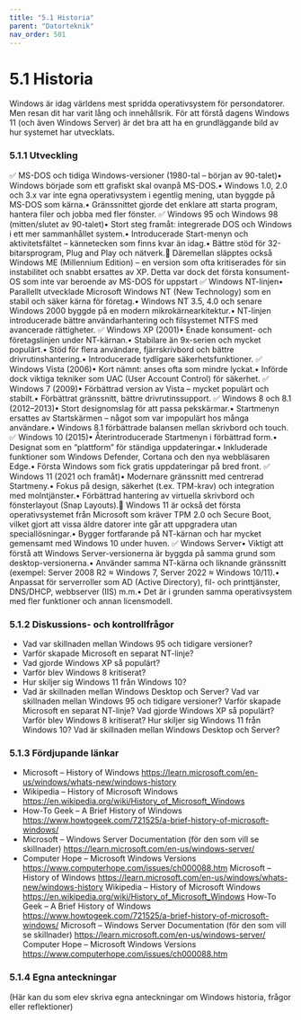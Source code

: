 ```yaml
---
title: "5.1 Historia"
parent: "Datorteknik"
nav_order: 501
---
```


# 5.1 Historia

Windows är idag världens mest spridda operativsystem för persondatorer. Men resan dit har varit lång och innehållsrik. För att förstå dagens Windows 11 (och även Windows Server) är det bra att ha en grundläggande bild av hur systemet har utvecklats.
### 5.1.1 Utveckling
✅ MS-DOS och tidiga Windows-versioner (1980-tal – början av 90-talet)• Windows började som ett grafiskt skal ovanpå MS-DOS.• Windows 1.0, 2.0 och 3.x var inte egna operativsystem i egentlig mening, utan byggde på MS-DOS som kärna.• Gränssnittet gjorde det enklare att starta program, hantera filer och jobba med fler fönster.
✅ Windows 95 och Windows 98 (mitten/slutet av 90-talet)• Stort steg framåt: integrerade DOS och Windows i ett mer sammanhållet system.• Introducerade Start-menyn och aktivitetsfältet – kännetecken som finns kvar än idag.• Bättre stöd för 32-bitarsprogram, Plug and Play och nätverk.🔄 Däremellan släpptes också Windows ME (Millennium Edition) – en version som ofta kritiserades för sin instabilitet och snabbt ersattes av XP. Detta var dock det första konsument-OS som inte var beroende av MS-DOS för uppstart
✅ Windows NT-linjen• Parallellt utvecklade Microsoft Windows NT (New Technology) som en stabil och säker kärna för företag.• Windows NT 3.5, 4.0 och senare Windows 2000 byggde på en modern mikrokärnearkitektur.• NT-linjen introducerade bättre användarhantering och filsystemet NTFS med avancerade rättigheter.
✅ Windows XP (2001)• Enade konsument- och företagslinjen under NT-kärnan.• Stabilare än 9x-serien och mycket populärt.• Stöd för flera användare, fjärrskrivbord och bättre drivrutinshantering.• Introducerade tydligare säkerhetsfunktioner.
✅ Windows Vista (2006)• Kort nämnt: anses ofta som mindre lyckat.• Införde dock viktiga tekniker som UAC (User Account Control) för säkerhet.
✅ Windows 7 (2009)• Förbättrad version av Vista – mycket populärt och stabilt.• Förbättrat gränssnitt, bättre drivrutinssupport.
✅ Windows 8 och 8.1 (2012–2013)• Stort designomslag för att passa pekskärmar.• Startmenyn ersattes av Startskärmen – något som var impopulärt hos många användare.• Windows 8.1 förbättrade balansen mellan skrivbord och touch.
✅ Windows 10 (2015)• Återintroducerade Startmenyn i förbättrad form.• Designat som en “plattform” för ständiga uppdateringar.• Inkluderade funktioner som Windows Defender, Cortana och den nya webbläsaren Edge.• Första Windows som fick gratis uppdateringar på bred front.
✅ Windows 11 (2021 och framåt)• Modernare gränssnitt med centrerad Startmeny.• Fokus på design, säkerhet (t.ex. TPM-krav) och integration med molntjänster.• Förbättrad hantering av virtuella skrivbord och fönsterlayout (Snap Layouts).🔄 Windows 11 är också det första operativsystemet från Microsoft som kräver TPM 2.0 och Secure Boot, vilket gjort att vissa äldre datorer inte går att uppgradera utan speciallösningar.• Bygger fortfarande på NT-kärnan och har mycket gemensamt med Windows 10 under huven.
✅ Windows Server• Viktigt att förstå att Windows Server-versionerna är byggda på samma grund som desktop-versionerna.• Använder samma NT-kärna och liknande gränssnitt (exempel: Server 2008 R2 ≈ Windows 7, Server 2022 ≈ Windows 10/11).• Anpassat för serverroller som AD (Active Directory), fil- och printtjänster, DNS/DHCP, webbserver (IIS) m.m.• Det är i grunden samma operativsystem med fler funktioner och annan licensmodell.
### 5.1.2 Diskussions- och kontrollfrågor
- Vad var skillnaden mellan Windows 95 och tidigare versioner?
- Varför skapade Microsoft en separat NT-linje?
- Vad gjorde Windows XP så populärt?
- Varför blev Windows 8 kritiserat?
- Hur skiljer sig Windows 11 från Windows 10?
- Vad är skillnaden mellan Windows Desktop och Server?
Vad var skillnaden mellan Windows 95 och tidigare versioner?
Varför skapade Microsoft en separat NT-linje?
Vad gjorde Windows XP så populärt?
Varför blev Windows 8 kritiserat?
Hur skiljer sig Windows 11 från Windows 10?
Vad är skillnaden mellan Windows Desktop och Server?
### 5.1.3 Fördjupande länkar
- Microsoft – History of Windows https://learn.microsoft.com/en-us/windows/whats-new/windows-history
- Wikipedia – History of Microsoft Windows https://en.wikipedia.org/wiki/History_of_Microsoft_Windows
- How-To Geek – A Brief History of Windows https://www.howtogeek.com/721525/a-brief-history-of-microsoft-windows/
- Microsoft – Windows Server Documentation (för den som vill se skillnader) https://learn.microsoft.com/en-us/windows-server/
- Computer Hope – Microsoft Windows Versions https://www.computerhope.com/issues/ch000088.htm
Microsoft – History of Windows https://learn.microsoft.com/en-us/windows/whats-new/windows-history
Wikipedia – History of Microsoft Windows https://en.wikipedia.org/wiki/History_of_Microsoft_Windows
How-To Geek – A Brief History of Windows https://www.howtogeek.com/721525/a-brief-history-of-microsoft-windows/
Microsoft – Windows Server Documentation (för den som vill se skillnader) https://learn.microsoft.com/en-us/windows-server/
Computer Hope – Microsoft Windows Versions https://www.computerhope.com/issues/ch000088.htm
### 5.1.4 Egna anteckningar
(Här kan du som elev skriva egna anteckningar om Windows historia, frågor eller reflektioner)